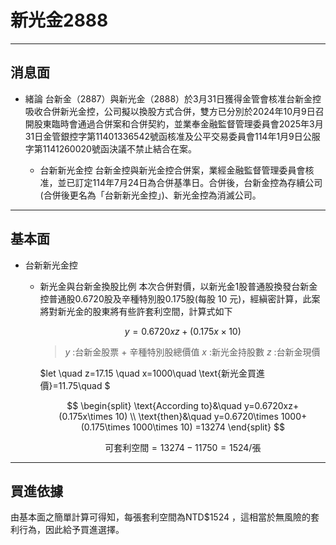 # 新光金2888

---

## 消息面

* 緒論
    台新金（2887）與新光金（2888）於3月31日獲得金管會核准台新金控吸收合併新光金控，公司擬以換股方式合併，雙方已分別於2024年10月9日召開股東臨時會通過合併案和合併契約，並業奉金融監督管理委員會2025年3月31日金管銀控字第11401336542號函核准及公平交易委員會114年1月9日公服字第1141260020號函決議不禁止結合在案。

  * 台新新光金控
    台新金控與新光金控合併案，業經金融監督管理委員會核准，並已訂定114年7月24日為合併基準日。合併後，台新金控為存續公司(合併後更名為「台新新光金控」)、新光金控為消滅公司。

---

## 基本面

* 台新新光金控
  * 新光金與台新金換股比例
    本次合併對價，以新光金1股普通股換發台新金控普通股0.6720股及辛種特別股0.175股(每股 $10$ 元)，經縝密計算，此案將對新光金的股東將有些許套利空間，計算式如下

    $$y=0.6720xz+(0.175x\times 10)$$

    > $y$ :台新金股票 $+$ 辛種特別股總價值
    > $x$ :新光金持股數
    > $z$ :台新金現價

    $let \quad z=17.15 \quad x=1000\quad \text{新光金買進價}=11.75\quad $

    $$
    \begin{split}
    \text{According to}&\quad y=0.6720xz+(0.175x\times 10) \\
    \text{then}&\quad y=0.6720\times 1000+(0.175\times 1000\times 10) =13274
    \end{split}
    $$

    $$
    \text{可套利空間}=13274-11750=1524/\text{張}
    $$

---

## 買進依據

由基本面之簡單計算可得知，每張套利空間為$\text{NTD}\$1524$ ，這相當於無風險的套利行為，因此給予買進選擇。